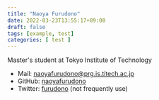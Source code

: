 ```yaml
---
title: "Naoya Furudono"
date: 2022-03-23T13:55:17+09:00
draft: false
tags: [example, test]
categories: [ test ]
---
```


<!-- home page -->

Master's student at Tokyo Institute of Technology

- Mail: [naoyafurudono@prg.is.titech.ac.jp](mailto:naoyafurudono@prg.is.titech.ac.jp)
- GitHub: [naoyafurudono](https://github.com/naoyafurudono)
- Twitter: [furudono](http://twitter.com/furudono2) (not frequently use)

